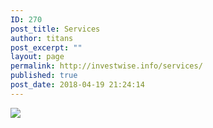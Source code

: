 ```yaml
---
ID: 270
post_title: Services
author: titans
post_excerpt: ""
layout: page
permalink: http://investwise.info/services/
published: true
post_date: 2018-04-19 21:24:14
---
```

<noscript><span data-mce-type="bookmark" style="display: inline-block; width: 0px; overflow: hidden; line-height: 0;" class="mce_SELRES_start"></span><a href='#'><img alt=' ' src='https:&#47;&#47;public.tableau.com&#47;static&#47;images&#47;IR&#47;IREM5&#47;HousePricesDashboard&#47;1_rss.png' style='border: none' /></a></noscript><object class="tableauViz" style="display: none;" width="300" height="150"><param name="host_url" value="https%3A%2F%2Fpublic.tableau.com%2F" /> <param name="embed_code_version" value="3" /> <param name="site_root" value="" /><param name="name" value="IREM5/HousePricesDashboard" /><param name="tabs" value="yes" /><param name="toolbar" value="yes" /><param name="static_image" value="https://public.tableau.com/static/images/IR/IREM5/HousePricesDashboard/1.png" /> <param name="animate_transition" value="yes" /><param name="display_static_image" value="yes" /><param name="display_spinner" value="yes" /><param name="display_overlay" value="yes" /><param name="display_count" value="yes" /><param name="filter" value="publish=yes" /></object>